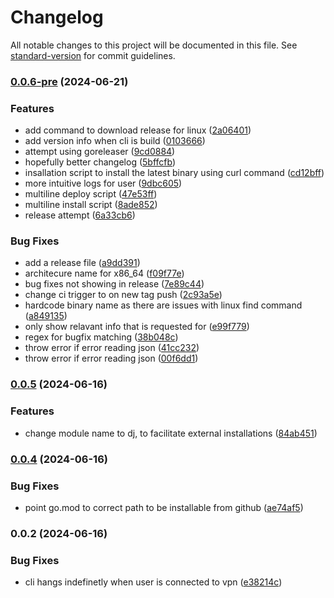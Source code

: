# Changelog

All notable changes to this project will be documented in this file. See [standard-version](https://github.com/conventional-changelog/standard-version) for commit guidelines.

### [0.0.6-pre](https://github.com/ashish10alex/dj/compare/v0.0.5...v0.0.6-pre) (2024-06-21)


### Features

* add command to download release for linux ([2a06401](https://github.com/ashish10alex/dj/commit/2a064010465855c9886f9b21240f9341c6a127dc))
* add version info when cli is build ([0103666](https://github.com/ashish10alex/dj/commit/0103666764a93bc2a3ec5923d5f173c56c9ccef1))
* attempt using goreleaser ([9cd0884](https://github.com/ashish10alex/dj/commit/9cd08843080baf0c15613de2018fa4215f922865))
* hopefully better changelog ([5bffcfb](https://github.com/ashish10alex/dj/commit/5bffcfb1e95b40b15b5892fe12cbfc4354272538))
* insallation script to install the latest binary using curl command ([cd12bff](https://github.com/ashish10alex/dj/commit/cd12bffc696d6d5e4aafbe2650dac763d2a4b456))
* more intuitive logs for user ([9dbc605](https://github.com/ashish10alex/dj/commit/9dbc605ce8bcec1c061bf5446b020f35cd728507))
* multiline deploy script ([47e53ff](https://github.com/ashish10alex/dj/commit/47e53ff1fe84dcac61e7b72319f941540c1c7bd9))
* multiline install script ([8ade852](https://github.com/ashish10alex/dj/commit/8ade8522839180f37de12598bfaa01587ebf2de6))
* release attempt ([6a33cb6](https://github.com/ashish10alex/dj/commit/6a33cb6c529f0b6ad372665900d7784884c7f736))


### Bug Fixes

* add a release file ([a9dd391](https://github.com/ashish10alex/dj/commit/a9dd3911c0d3ee7ecae9a16d4e786d4c3105c5f1))
* architecure name for x86_64 ([f09f77e](https://github.com/ashish10alex/dj/commit/f09f77e0febf85409f3f925f6b25cc43ad299c4c))
* bug fixes not showing in release ([7e89c44](https://github.com/ashish10alex/dj/commit/7e89c44ca5b79c719f18c94eab53390f638966a8))
* change ci trigger to on new tag push ([2c93a5e](https://github.com/ashish10alex/dj/commit/2c93a5efec61215f1c6638d7809fe1d65dcc5de8))
* hardcode binary name as there are issues with linux find command ([a849135](https://github.com/ashish10alex/dj/commit/a849135448e5a72beb809aa2b465eee935c81cb8))
* only show relavant info that is requested for ([e99f779](https://github.com/ashish10alex/dj/commit/e99f779797d34a6bbc94b0e0ed0fc6de64c9a18f))
* regex for bugfix matching ([38b048c](https://github.com/ashish10alex/dj/commit/38b048c832a41cf3866cbfd04c957dc65bad3b51))
* throw error if error reading json ([41cc232](https://github.com/ashish10alex/dj/commit/41cc23280d338d439dafa887c4b49ed11e79d242))
* throw error if error reading json ([00f6dd1](https://github.com/ashish10alex/dj/commit/00f6dd1b6eb50726cb5e4983f2d4e92eef1e4b33))

### [0.0.5](https://github.com/ashish10alex/dataform_json_parser/compare/v0.0.4...v0.0.5) (2024-06-16)


### Features

* change module name to dj, to facilitate external installations ([84ab451](https://github.com/ashish10alex/dataform_json_parser/commit/84ab451de8a02fe86fae5e7ad040923f5a76f6fa))

### [0.0.4](https://github.com/ashish10alex/dataform_json_parser/compare/v0.0.3...v0.0.4) (2024-06-16)

### Bug Fixes

* point go.mod to correct path to be installable from github ([ae74af5](https://github.com/ashish10alex/dataform_json_parser/commit/ae74af5bfa4cc7c48fd15e385407f2b2fa752916))

### 0.0.2 (2024-06-16)


### Bug Fixes

* cli hangs indefinetly when user is connected to vpn ([e38214c](https://github.com/ashish10alex/dataform_json_parser/commit/e38214c81c0260974a3069e19e64cdf8a78f6c58))
